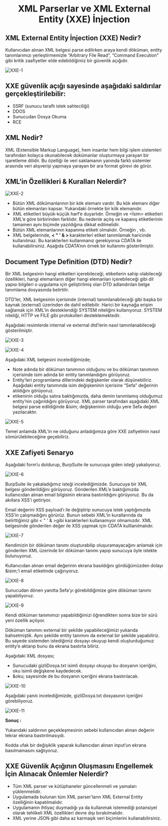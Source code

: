 <h1 align="center"> XML Parserlar ve XML External Entity (XXE) İnjection </h1>

<h2> XML External Entity İnjection (XXE) Nedir? </h2>

Kullanıcıdan alınan XML belgesi parse edilirken araya kendi döküman, entity tanımlarımızı yerleştirmemizle “Arbitrary File Read”, 
“Command Execution” gibi kritik zaafiyetler elde edebildiğimiz bir güvenlik açığıdır.

![XXE-1](https://github.com/oakkaya098/Cyber-Security/assets/152402130/019f7b35-5f97-42be-9544-d0f8c4dc0ab3)


<h2> XXE güvenlik açığı sayesinde aşağıdaki saldırılar gerçekleştirilebilir: </h2>

<ul>

  <li> SSRF (sunucu taraflı istek sahteciliği) </li>

  <li> DDOS </li>

  <li> Sunucudan Dosya Okuma </li>

  <li> RCE </li>
  
</ul>

<h2> XML Nedir? </h2>

XML (Extensible Markup Language), hem insanlar hem bilgi işlem sistemleri tarafından kolayca okunabilecek dokümanlar oluşturmaya yarayan bir işaretleme dilidir. 
Bu özelliği ile veri saklamanın yanında farklı sistemler arasında veri alışverişi yapmaya yarayan bir ara format görevi de görür.

<h2> XML’in Özellikleri & Kuralları Nelerdir? </h2>

![XXE-2](https://github.com/oakkaya098/Cyber-Security/assets/152402130/6897f4f6-4870-45d5-9328-29cde928d0c3)


<ul> 

  <li> Bütün XML dökümanlarının bir kök elemanı vardır. Bu kök elemanı diğer bütün elemanları kapsar. Yukarıdaki örnekte <note> bir kök elemanıdır. </li>

  <li> XML etiketleri büyük-küçük harf’e duyarlıdır. Örneğin <isim> ve <İsim> etiketleri XML’e göre birbirinden farklıdır. 
    Bu nedenle açılış ve kapanış etiketlerinin tamamen aynı biçimde yazıldığına dikkat edilmelidir. </li>

  <li> Bütün XML elemanlarının kapanma etiketi olmalıdır. Örneğin </isim>, </soyisim> vb. </li>

  <li> XML belgelerinde, <b> < " ' & > </b> karakterleri etiket tanımlamak haricinde kullanılmaz. Bu karakterleri kullanmanız gerekiyorsa CDATA ile kullanabilirsiniz. 
    Aşağıda CDATA’nın örnek bir kullanımı gösterilmiştir. </li>

</ul>

<h2> Document Type Definition (DTD) Nedir? </h2>

Bir XML belgesinin hangi etiketleri içerebileceği, etiketlerin sahip olabileceği özellikleri, 
hangi elemanların diğer hangi elemanları içerebileceği gibi dil yapısı bilgileri o uygulama için geliştirilmiş olan DTD adlandırılan belge tanımlama dosyasında belirtilir.

DTD’ler, XML belgesinin içerisinde (internal) tanımlanabileceği gibi başka bir kaynak (external) üzerinden de dahil edilebilir. 
Harici bir kaynağa erişim sağlamak için XML’in desteklendiği SYSTEM niteliğini kullanıyoruz. SYSTEM niteliği, HTTP ve FILE gibi protokolleri desteklemektedir.

Aşağıdaki resimlerde internal ve external dtd’lerin nasıl tamınlanabileceği gösterilmiştir.

![XXE-3](https://github.com/oakkaya098/Cyber-Security/assets/152402130/89217a75-e1e6-4ff4-806c-e72ffd215836)


![XXE-4](https://github.com/oakkaya098/Cyber-Security/assets/152402130/3033c127-09eb-48c8-a259-6bfedf9969c9)


Aşağıdaki XML belgesini incelediğimizde;

<ul>

  <li> Note adında bir döküman tanımının olduğunu ve bu döküman tanımının içerisinde isim adında bir entity tanımlandığını görüyoruz. </li>

  <li> Entity’leri programlama dillerindeki değişkenler olarak düşünebiliriz. Aşağıdaki entity tanımında isim değişkeninin içerisine “Sefa” değerinin atıldığını görüyoruz. </li>

  <li> <email> etikeninin olduğu satıra baktığımızda, daha demin tanımlamış olduğumuz entity’nin çağırıldığını görüyoruz. 
    XML parser tarafından aşağıdaki XML belgesi parse edildiğinde &isim; değişkeninin olduğu yere Sefa değeri yazılacaktır. </li>

</ul>

![XXE-5](https://github.com/oakkaya098/Cyber-Security/assets/152402130/c87fb0b3-04c6-42d8-ac76-4b46a56dc616)


Temel anlamda XML’in ne olduğunu anladığımıza göre XXE zafiyetinin nasıl sömürülebileceğine geçebiliriz.

<h2> XXE Zafiyeti Senaryo </h2>

Aşağıdaki form’u doldurup, BurpSuite ile sunucuya giden isteği yakalıyoruz.

![XXE-6](https://github.com/oakkaya098/Cyber-Security/assets/152402130/51fb4698-c476-4ed7-b0da-60b1da3b712c)


BurpSuite ile yakaladığımız isteği incelediğimizde. Sunucuya bir XML belgesi gönderildiğini görüyoruz. 
Gönderilen XML’e baktığımızda kullanıcıdan alınan email bilgisinin ekrana bastırıldığını görüyoruz. Bu da akıllara XSS’i getiriyor.

Email değerini XSS payload’ı ile değiştirip sunucuya istek yaptığımızda XSS’in çalışmadığını görürüz. 
Bunun sebebi XML’in kurallarında da belirttiğimiz gibi < " ' & >gibi karakterleri kullanamıyor olmamızdır. XML belgesinde gönderilen değer ile XSS yapmak için CDATA kulllanılmalıdır.

![XXE-7](https://github.com/oakkaya098/Cyber-Security/assets/152402130/1dd5f848-62bd-40ce-a5e4-fec45b65acf8)


Kendimizin bir döküman tanımı oluşturabilip oluşuramayacağını anlamak için gönderilen XML üzerinde bir döküman tanımı yapıp sunucuya öyle istekte bulunuyoruz.

Kullanıcıdan alınan email değerinin ekrana basıldığını gördüğümüzden dolayı &isim;‘i email etiketinde çağırıyoruz.

![XXE-8](https://github.com/oakkaya098/Cyber-Security/assets/152402130/52b65142-4bad-4335-b41e-168ed807e577)


Sunucudan dönen yanıtta Sefa’yı görebildiğimize göre döküman tanımı yapabiliyoruz.

![XXE-9](https://github.com/oakkaya098/Cyber-Security/assets/152402130/e2df45a7-21b1-42b5-adcf-c60df2518364)


Kendi döküman tanımımızı yapabildiğimizi öğrendikten sonra bize bir sürü yeni özellik açılıyor.

Döküman tanımını external bir şekilde yapabileceğimizi yukarıda bahsetmiştik. Aynı şekilde entity tanımını da external bir şekilde yapabiliriz. 
Bu sayede sistemden istediğimiz dosyayı okuyup kendi oluşturduğumuz entity’e aktarıp bunu da ekrana bastırta biliriz.

Aşağıdaki XML dosyası;

<ul>

  <li> Sunucudaki gizliDosya.txt isimli dosyayı okuyup bu dosyanın içeriğini, oku isimli değişkene kaydedecek. </li>

  <li> &oku; sayesinde de bu dosyanın içeriğini ekrana bastırılacak. </li>
  
</ul>

![XXE-10](https://github.com/oakkaya098/Cyber-Security/assets/152402130/557266e3-a784-4c36-b37e-55495c88cdfa)


Aşağıdaki yanıtı incelediğimizde, gizliDosya.txt dosyasının içeriğini görebiliyoruz.

![XXE-11](https://github.com/oakkaya098/Cyber-Security/assets/152402130/53124a6e-6eb6-4188-a335-737bad24ce1f)


<b> Sonuç : </b>

Yukarıdaki saldırının geçekleşmesinin sebebi kullanıcıdan alınan değerin tekrar ekrana bastırılmasıydı.

Kodda ufak bir değişiklik yaparak kullanıcıdan alınan input’un ekrana basılmamasını sağlıyoruz.

<h2> XXE Güvenlik Açığının Oluşmasını Engellemek İçin Alınacak Önlemler Nelerdir? </h2>

<ul>

  <li> Tüm XML parser ve kütüphaneler güncellenmeli ve yamaları yüklenmelidir. </li>

  <li> Uygulamada bulunan tüm XML parser’ların XML External Entity özelliğinin kapatılmalıdır. </li>

  <li> Uygulamanın ihtiyaç duymadığı ya da kullanmak istemediği potansiyel olarak tehlikeli XML özellikleri devre dışı bırakılmalıdır. </li>

  <li> XML yerine JSON gibi daha az karmaşık veri biçimlerini kullanabilirsiniz. </li>
  
</ul>
